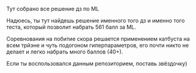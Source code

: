 Тут собрано все решение дз по ML

Надюесь, ты тут найдешь решение именного того дз и именно того теста, который позволит набрать 561 балл за ML.

Соревнования на побитие скора решается применением катбуста на всем трйэне и чуть подогоном гиперпараметров, его почти никто не делает и легко набрать много баллов (40+).

Если ты воспользовался данным репозиторием, поставь звёздочку)
